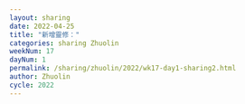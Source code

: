 ```yaml
---
layout: sharing
date: 2022-04-25
title: "新增靈修："
categories: sharing Zhuolin
weekNum: 17
dayNum: 1
permalink: /sharing/zhuolin/2022/wk17-day1-sharing2.html
author: Zhuolin
cycle: 2022
---  
```

